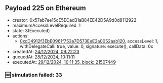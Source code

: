 ## Payload 225 on Ethereum

- creator: 0x57ab7ee15cE5ECacB1aB84EE42D5A9d0d8112922
- maximumAccessLevelRequired: 1
- state: 3(Executed)
- actions:
  - [0xcD4912f3EbE0961f753a7D573EeE2a0052aab120](https://etherscan.io/tx/0xcD4912f3EbE0961f753a7D573EeE2a0052aab120), accessLevel: 1, withDelegateCall: true, value: 0, signature: execute(), callData: 0x
- createdAt: [24/12/2024, 09:22:23](https://etherscan.io/tx/0x27f8b00699340b9b3ee5fef58b92ac1b5d5baec3aa2cd0766d4b6a4761e512a0)
- queuedAt: [28/12/2024, 10:11:11](https://etherscan.io/tx/0x8569a616aefcc74fafab628ef8a714b5bddddbe8d0df3944b854b7e5b227e191)
- executedAt: [29/12/2024, 10:11:35, block: 21507449](https://etherscan.io/tx/0x8378db28b97d1e5ea902c64f1f590c14d56c3c87aed771e6e7165471dfc31e31)

### :sos: simulation failed: 33
